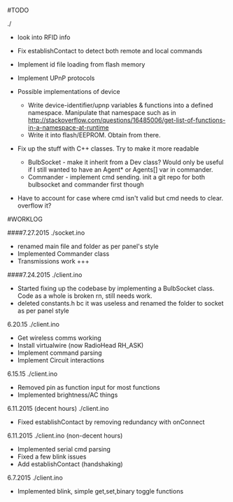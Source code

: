 #TODO

./
+ look into RFID info
+ Fix establishContact to detect both remote and local commands
+ Implement id file loading from flash memory
+ Implement UPnP protocols
+ Possible implementations of device
	+ Write device-identifier/upnp variables & functions into a defined namespace. Manipulate that namespace such as in http://stackoverflow.com/questions/16485006/get-list-of-functions-in-a-namespace-at-runtime
	+ Write it into flash/EEPROM. Obtain from there.

+ Fix up the stuff with C++ classes. Try to make it more readable
	- BulbSocket - make it inherit from a Dev class? Would only be useful if I still wanted to have an Agent* or Agents[] var in commander.
	+ Commander - implement cmd sending. init a git repo for both bulbsocket and commander first though
+ Have to account for case where cmd isn't valid but cmd needs to clear. overflow it?

#WORKLOG

####7.27.2015
./socket.ino
+ renamed main file and folder as per panel's style
+ Implemented Commander class
+ Transmissions work +++

####7.24.2015
./client.ino
+ Started fixing up the codebase by implementing a BulbSocket class. Code as a whole is broken rn, still needs work.
+ deleted constants.h bc it was useless and renamed the folder to socket as per panel style

6.20.15
./client.ino
+ Get wireless comms working
+ Install virtualwire (now RadioHead RH_ASK)
+ Implement command parsing
+ Implement Circuit interactions

6.15.15
./client.ino
+ Removed pin as function input for most functions
+ Implemented brightness/AC things

6.11.2015 (decent hours)
./client.ino
+ Fixed establishContact by removing redundancy with onConnect

6.11.2015
./client.ino (non-decent hours)
+ Implemented serial cmd parsing
+ Fixed a few blink issues
+ Add establishContact (handshaking)

6.7.2015
./client.ino
+ Implemented blink, simple get,set,binary toggle functions
